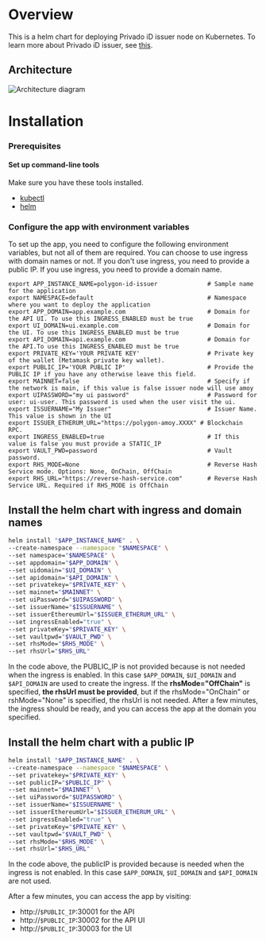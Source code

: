 # Overview

This is a helm chart for deploying Privado iD issuer node on Kubernetes.
To learn more about Privado iD issuer, see [this](https://0xpolygonid.github.io/tutorials/issuer/issuer-overview).

## Architecture

![Architecture diagram](resources/polygon-id-issuer-k8s-app-architecture.png)

# Installation

### Prerequisites

#### Set up command-line tools

Make sure you have these tools installed.

- [kubectl](https://kubernetes.io/docs/reference/kubectl/overview/)
- [helm](https://helm.sh/)

### Configure the app with environment variables

To set up the app, you need to configure the following environment variables, but not all of them are required. You can choose to use ingress with domain names or not.
If you don't use ingress, you need to provide a public IP. If you use ingress, you need to provide a domain name.

```shell
export APP_INSTANCE_NAME=polygon-id-issuer              # Sample name for the application
export NAMESPACE=default                                # Namespace where you want to deploy the application
export APP_DOMAIN=app.example.com                       # Domain for the API UI. To use this INGRESS_ENABLED must be true
export UI_DOMAIN=ui.example.com                         # Domain for the UI. To use this INGRESS_ENABLED must be true
export API_DOMAIN=api.example.com                       # Domain for the API.To use this INGRESS_ENABLED must be true
export PRIVATE_KEY='YOUR PRIVATE KEY'                   # Private key of the wallet (Metamask private key wallet).
export PUBLIC_IP='YOUR PUBLIC IP'                       # Provide the PUBLIC IP if you have any otherwise leave this field.
export MAINNET=false                                    # Specify if the network is main, if this value is false issuer node will use amoy
export UIPASSWORD="my ui password"                      # Password for user: ui-user. This password is used when the user visit the ui.
export ISSUERNAME="My Issuer"                           # Issuer Name. This value is shown in the UI
export ISSUER_ETHERUM_URL="https://polygon-amoy.XXXX" # Blockchain RPC.
export INGRESS_ENABLED=true                             # If this value is false you must provide a STATIC_IP
export VAULT_PWD=password                               # Vault password.
export RHS_MODE=None                                    # Reverse Hash Service mode. Options: None, OnChain, OffChain
export RHS_URL="https://reverse-hash-service.com"       # Reverse Hash Service URL. Required if RHS_MODE is OffChain
```

## Install the helm chart with ingress and domain names

```bash
helm install "$APP_INSTANCE_NAME" . \
--create-namespace --namespace "$NAMESPACE" \
--set namespace="$NAMESPACE" \
--set appdomain="$APP_DOMAIN" \
--set uidomain="$UI_DOMAIN" \
--set apidomain="$API_DOMAIN" \
--set privatekey="$PRIVATE_KEY" \
--set mainnet="$MAINNET" \
--set uiPassword="$UIPASSWORD" \
--set issuerName="$ISSUERNAME" \
--set issuerEthereumUrl="$ISSUER_ETHERUM_URL" \
--set ingressEnabled="true" \
--set privateKey="$PRIVATE_KEY" \
--set vaultpwd="$VAULT_PWD" \
--set rhsMode="$RHS_MODE" \
--set rhsUrl="$RHS_URL"
```

In the code above, the PUBLIC_IP is not provided because is not needed when the ingress is enabled.
In this case `$APP_DOMAIN`, `$UI_DOMAIN` and `$API_DOMAIN` are used to create the ingress.
If the **rhsMode="OffChain"** is specified, **the rhsUrl must be provided**, but if the rhsMode="OnChain" or rshMode="None" is specified, the rhsUrl is not needed.
After a few minutes, the ingress should be ready, and you can access the app at the domain you specified.

## Install the helm chart with a public IP

```bash
helm install "$APP_INSTANCE_NAME" . \
--create-namespace --namespace "$NAMESPACE" \
--set privatekey="$PRIVATE_KEY" \
--set publicIP="$PUBLIC_IP" \
--set mainnet="$MAINNET" \
--set uiPassword="$UIPASSWORD" \
--set issuerName="$ISSUERNAME" \
--set issuerEthereumUrl="$ISSUER_ETHERUM_URL" \
--set ingressEnabled="true" \
--set privateKey="$PRIVATE_KEY" \
--set vaultpwd="$VAULT_PWD" \
--set rhsMode="$RHS_MODE" \
--set rhsUrl="$RHS_URL"
```

In the code above, the publicIP is provided because is needed when the ingress is not enabled. In this case `$APP_DOMAIN`, `$UI_DOMAIN` and `$API_DOMAIN` are not used.

After a few minutes, you can access the app by visiting:

- http://`$PUBLIC_IP`:30001 for the API
- http://`$PUBLIC_IP`:30002 for the API UI
- http://`$PUBLIC_IP`:30003 for the UI
